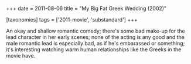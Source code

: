 +++
date = 2011-08-06
title = "My Big Fat Greek Wedding (2002)"

[taxonomies]
tags = ['2011-movie', 'substandard']
+++

An okay and shallow romantic comedy; there\'s some bad make-up for the
lead character in her early scenes; none of the acting is any good and
the male romantic lead is especially bad, as if he\'s embarassed or
something; it\'s interesting watching warm human relationships like the
Greeks in the movie have.

